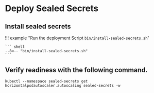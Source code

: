 # Deploy Sealed Secrets

## Install sealed secrets

!!! example "Run the deployment Script `bin/install-sealed-secrets.sh`"

    ``` shell
    --8<-- "bin/install-sealed-secrets.sh"
    ```


## Verify readiness with the following command.

``` shell
kubectl --namespace sealed-secrets get horizontalpodautoscaler.autoscaling sealed-secrets -w
```
